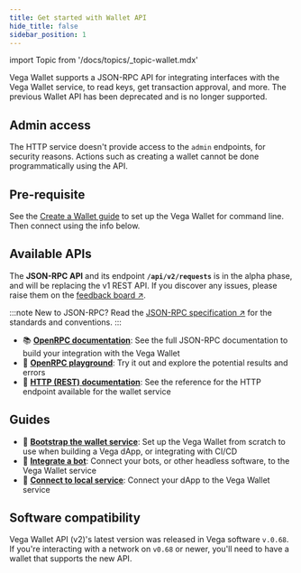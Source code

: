 ```yaml
---
title: Get started with Wallet API
hide_title: false
sidebar_position: 1
---
```

import Topic from '/docs/topics/_topic-wallet.mdx'

<Topic />

Vega Wallet supports a JSON-RPC API for integrating interfaces with the Vega Wallet service, to read keys, get transaction approval, and more. The previous Wallet API has been deprecated and is no longer supported.

## Admin access
The HTTP service doesn't provide access to the `admin` endpoints, for security reasons. Actions such as creating a wallet cannot be done programmatically using the API.

## Pre-requisite
See the [Create a Wallet guide](../../tools/vega-wallet/cli-wallet/latest/create-wallet.md) to set up the Vega Wallet for command line. Then connect using the info below.

## Available APIs
The **JSON-RPC API** and its endpoint **`/api/v2/requests`** is in the alpha phase, and will be replacing the v1 REST API. If you discover any issues, please raise them on the [feedback board ↗](https://github.com/vegaprotocol/feedback/discussions).

:::note New to JSON-RPC?
Read the [JSON-RPC specification ↗](https://www.jsonrpc.org/specification) for the standards and conventions.
:::

* 📚 **[OpenRPC documentation](./reference/core/openrpc.md)**: See the full JSON-RPC documentation to build your integration with the Vega Wallet
* 🛝 **[OpenRPC playground](./reference/core/openrpc-api-playground)**: Try it out and explore the potential results and errors
* 🔌 **[HTTP (REST) documentation](./reference/local-service/wallet-api.info.mdx)**: See the reference for the HTTP endpoint available for the wallet service 

## Guides
* 🥾 **[Bootstrap the wallet service](./how-to/bootstrap-wallet-service.md)**: Set up the Vega Wallet from scratch to use when building a Vega dApp, or integrating with CI/CD
* 🤖 **[Integrate a bot](./how-to/integrate-with-bots.md)**: Connect your bots, or other headless software, to the Vega Wallet service
* 🧩 **[Connect to local service](./how-to/connect-to-local-service)**: Connect your dApp to the Vega Wallet service

## Software compatibility
Vega Wallet API (v2)'s latest version was released in Vega software `v.0.68`. If you're interacting with a network on `v0.68` or newer, you'll need to have a wallet that supports the new API.